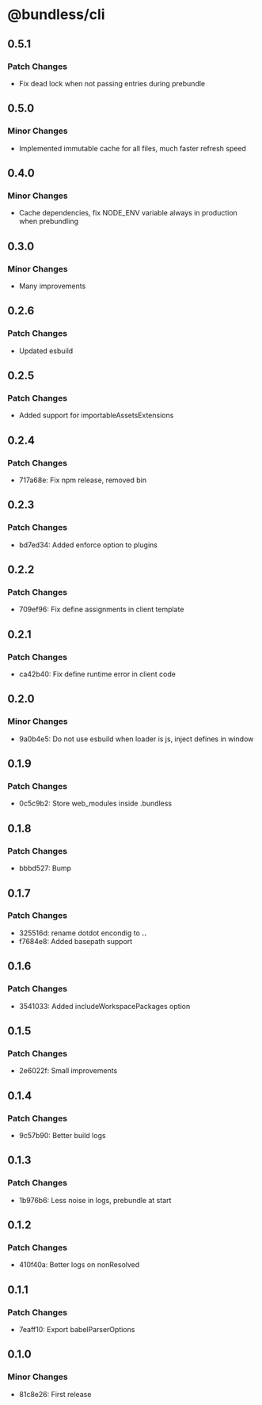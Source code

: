 # @bundless/cli

## 0.5.1

### Patch Changes

-   Fix dead lock when not passing entries during prebundle

## 0.5.0

### Minor Changes

-   Implemented immutable cache for all files, much faster refresh speed

## 0.4.0

### Minor Changes

-   Cache dependencies, fix NODE_ENV variable always in production when prebundling

## 0.3.0

### Minor Changes

-   Many improvements

## 0.2.6

### Patch Changes

-   Updated esbuild

## 0.2.5

### Patch Changes

-   Added support for importableAssetsExtensions

## 0.2.4

### Patch Changes

-   717a68e: Fix npm release, removed bin

## 0.2.3

### Patch Changes

-   bd7ed34: Added enforce option to plugins

## 0.2.2

### Patch Changes

-   709ef96: Fix define assignments in client template

## 0.2.1

### Patch Changes

-   ca42b40: Fix define runtime error in client code

## 0.2.0

### Minor Changes

-   9a0b4e5: Do not use esbuild when loader is js, inject defines in window

## 0.1.9

### Patch Changes

-   0c5c9b2: Store web_modules inside .bundless

## 0.1.8

### Patch Changes

-   bbbd527: Bump

## 0.1.7

### Patch Changes

-   325516d: rename dotdot encondig to **..**
-   f7684e8: Added basepath support

## 0.1.6

### Patch Changes

-   3541033: Added includeWorkspacePackages option

## 0.1.5

### Patch Changes

-   2e6022f: Small improvements

## 0.1.4

### Patch Changes

-   9c57b90: Better build logs

## 0.1.3

### Patch Changes

-   1b976b6: Less noise in logs, prebundle at start

## 0.1.2

### Patch Changes

-   410f40a: Better logs on nonResolved

## 0.1.1

### Patch Changes

-   7eaff10: Export babelParserOptions

## 0.1.0

### Minor Changes

-   81c8e26: First release
